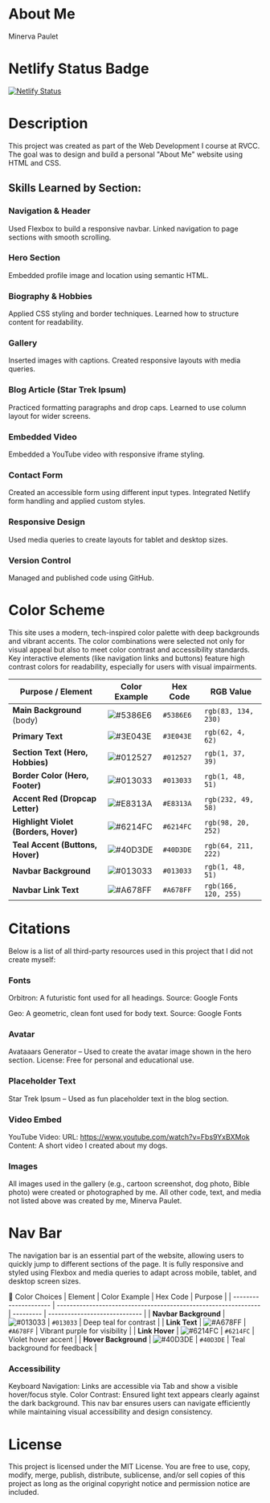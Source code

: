 # About Me
Minerva Paulet

# Netlify Status Badge
[![Netlify Status](https://api.netlify.com/api/v1/badges/e8be1fbe-8a4a-4b1a-9621-97e9ca34fae8/deploy-status)](https://app.netlify.com/projects/about-me-minervapaulet/deploys)

# Description
This project was created as part of the Web Development I course at RVCC. The goal was to design and build a personal "About Me" website using HTML and CSS.

## Skills Learned by Section:
### Navigation & Header
Used Flexbox to build a responsive navbar.
Linked navigation to page sections with smooth scrolling.

### Hero Section
Embedded profile image and location using semantic HTML.

### Biography & Hobbies
Applied CSS styling and border techniques.
Learned how to structure content for readability.

### Gallery
Inserted images with captions.
Created responsive layouts with media queries.

### Blog Article (Star Trek Ipsum)
Practiced formatting paragraphs and drop caps.
Learned to use column layout for wider screens.

### Embedded Video
Embedded a YouTube video with responsive iframe styling.

### Contact Form
Created an accessible form using different input types.
Integrated Netlify form handling and applied custom styles.

### Responsive Design
Used media queries to create layouts for tablet and desktop sizes.

### Version Control
Managed and published code using GitHub.

# Color Scheme
This site uses a modern, tech-inspired color palette with deep backgrounds and vibrant accents. The color combinations were selected not only for visual appeal but also to meet color contrast and accessibility standards. Key interactive elements (like navigation links and buttons) feature high contrast colors for readability, especially for users with visual impairments.

| Purpose / Element                     | Color Example                                                   | Hex Code  | RGB Value            |
| ------------------------------------- | --------------------------------------------------------------- | --------- | -------------------- |
| **Main Background** (body)            | ![#5386E6](https://via.placeholder.com/20/5386E6/000000?text=+) | `#5386E6` | `rgb(83, 134, 230)`  |
| **Primary Text**                      | ![#3E043E](https://via.placeholder.com/20/3E043E/000000?text=+) | `#3E043E` | `rgb(62, 4, 62)`     |
| **Section Text (Hero, Hobbies)**      | ![#012527](https://via.placeholder.com/20/012527/000000?text=+) | `#012527` | `rgb(1, 37, 39)`     |
| **Border Color (Hero, Footer)**       | ![#013033](https://via.placeholder.com/20/013033/000000?text=+) | `#013033` | `rgb(1, 48, 51)`     |
| **Accent Red (Dropcap Letter)**       | ![#E8313A](https://via.placeholder.com/20/E8313A/000000?text=+) | `#E8313A` | `rgb(232, 49, 58)`   |
| **Highlight Violet (Borders, Hover)** | ![#6214FC](https://via.placeholder.com/20/6214FC/000000?text=+) | `#6214FC` | `rgb(98, 20, 252)`   |
| **Teal Accent (Buttons, Hover)**      | ![#40D3DE](https://via.placeholder.com/20/40D3DE/000000?text=+) | `#40D3DE` | `rgb(64, 211, 222)`  |
| **Navbar Background**                 | ![#013033](https://via.placeholder.com/20/013033/000000?text=+) | `#013033` | `rgb(1, 48, 51)`     |
| **Navbar Link Text**                  | ![#A678FF](https://via.placeholder.com/20/A678FF/000000?text=+) | `#A678FF` | `rgb(166, 120, 255)` |

# Citations
Below is a list of all third-party resources used in this project that I did not create myself:

### Fonts
Orbitron: A futuristic font used for all headings.
Source: Google Fonts

Geo: A geometric, clean font used for body text.
Source: Google Fonts

### Avatar
Avataaars Generator – Used to create the avatar image shown in the hero section.
License: Free for personal and educational use.

### Placeholder Text
Star Trek Ipsum – Used as fun placeholder text in the blog section.

### Video Embed
YouTube Video:
URL: https://www.youtube.com/watch?v=Fbs9YxBXMok
Content: A short video I created about my dogs.

### Images
All images used in the gallery (e.g., cartoon screenshot, dog photo, Bible photo) were created or photographed by me.
All other code, text, and media not listed above was created by me, Minerva Paulet.

# Nav Bar
The navigation bar is an essential part of the website, allowing users to quickly jump to different sections of the page. It is fully responsive and styled using Flexbox and media queries to adapt across mobile, tablet, and desktop screen sizes.


🎨 Color Choices
| Element               | Color Example                                                   | Hex Code  | Purpose                       |
| --------------------- | --------------------------------------------------------------- | --------- | ----------------------------- |
| **Navbar Background** | ![#013033](https://via.placeholder.com/20/013033/000000?text=+) | `#013033` | Deep teal for contrast        |
| **Link Text**         | ![#A678FF](https://via.placeholder.com/20/A678FF/000000?text=+) | `#A678FF` | Vibrant purple for visibility |
| **Link Hover**        | ![#6214FC](https://via.placeholder.com/20/6214FC/000000?text=+) | `#6214FC` | Violet hover accent           |
| **Hover Background**  | ![#40D3DE](https://via.placeholder.com/20/40D3DE/000000?text=+) | `#40D3DE` | Teal background for feedback  |


### Accessibility
Keyboard Navigation: Links are accessible via Tab and show a visible hover/focus style.
Color Contrast: Ensured light text appears clearly against the dark background.
This nav bar ensures users can navigate efficiently while maintaining visual accessibility and design consistency.

# License
This project is licensed under the MIT License. You are free to use, copy, modify, merge, publish, distribute, sublicense, and/or sell copies of this project as long as the original copyright notice and permission notice are included.






